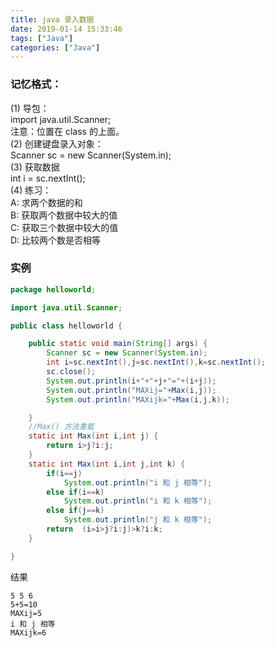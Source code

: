 ```yaml
---
title: java 录入数据
date: 2019-01-14 15:33:46
tags: ["Java"]
categories: ["Java"]
---
```

### 记忆格式：
(1) 导包：  
	import java.util.Scanner;  
	注意：位置在 class 的上面。  
(2) 创建键盘录入对象：  
	Scanner sc = new Scanner(System.in);  
(3) 获取数据    
	int i = sc.nextInt();  
(4) 练习：  
	A: 求两个数据的和  
	B: 获取两个数据中较大的值  
	C: 获取三个数据中较大的值  
	D: 比较两个数是否相等  

### 实例

```java
package helloworld;

import java.util.Scanner;

public class helloworld {

	public static void main(String[] args) {
		Scanner sc = new Scanner(System.in);
		int i=sc.nextInt(),j=sc.nextInt(),k=sc.nextInt();
		sc.close();
		System.out.println(i+"+"+j+"="+(i+j));
		System.out.println("MAXij="+Max(i,j));
		System.out.println("MAXijk="+Max(i,j,k));

	}
	//Max() 方法重载
	static int Max(int i,int j) {
		return i>j?i:j;
	}
	static int Max(int i,int j,int k) {	
		if(i==j)
			System.out.println("i 和 j 相等");
		else if(i==k)
			System.out.println("i 和 k 相等");
		else if(j==k)
			System.out.println("j 和 k 相等");
		return  (i=i>j?i:j)>k?i:k;
	}

}
```

结果
```
5 5 6
5+5=10
MAXij=5
i 和 j 相等
MAXijk=6
```